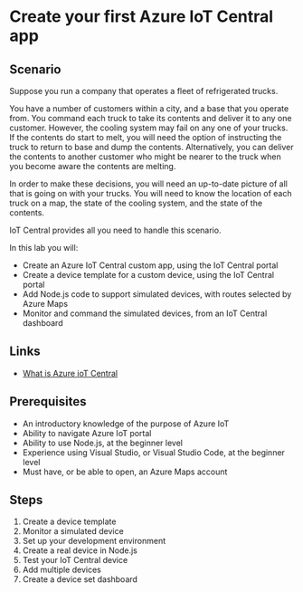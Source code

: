 # Create your first Azure IoT Central app

## Scenario

Suppose you run a company that operates a fleet of refrigerated trucks.

You have a number of customers within a city, and a base that you operate from. You command each truck to take its contents and deliver it to any one customer. However, the cooling system may fail on any one of your trucks. If the contents do start to melt, you will need the option of instructing the truck to return to base and dump the contents. Alternatively, you can deliver the contents to another customer who might be nearer to the truck when you become aware the contents are melting.

In order to make these decisions, you will need an up-to-date picture of all that is going on with your trucks. You will need to know the location of each truck on a map, the state of the cooling system, and the state of the contents.

IoT Central provides all you need to handle this scenario.

In this lab you will:

* Create an Azure IoT Central custom app, using the IoT Central portal
* Create a device template for a custom device, using the IoT Central portal
* Add Node.js code to support simulated devices, with routes selected by Azure Maps
* Monitor and command the simulated devices, from an IoT Central dashboard

## Links

* [What is Azure ioT Central](https://docs.microsoft.com/en-us/azure/iot-central/core/overview-iot-central)

## Prerequisites

* An introductory knowledge of the purpose of Azure IoT
* Ability to navigate Azure IoT portal
* Ability to use Node.js, at the beginner level
* Experience using Visual Studio, or Visual Studio Code, at the beginner level
* Must have, or be able to open, an Azure Maps account

## Steps

1. Create a device template
1. Monitor a simulated device
1. Set up your development environment
1. Create a real device in Node.js
1. Test your IoT Central device
1. Add multiple devices
1. Create a device set dashboard

